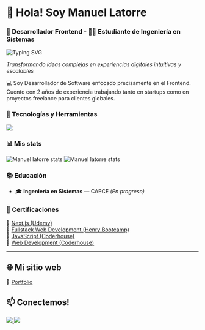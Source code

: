 <div>

# 👋 Hola! Soy Manuel Latorre
### 🚀 Desarrollador Frontend - 👨‍🎓 Estudiante de Ingeniería en Sistemas

<img src="https://readme-typing-svg.herokuapp.com?font=Fira+Code&size=22&duration=3000&pause=1000&color=58A6FF&width=600&lines=Frontend+Developer+%7C+React+%26+Next.js;Systems+Engineering+Student;Passionate+about+Clean+UI%2FUX;Building+Scalable+Web+Applications" alt="Typing SVG" />

</div>


<div>


*Transformando ideas complejas en experiencias digitales intuitivas y escalables*

</div>


💻 Soy Desarrollador de Software enfocado precisamente en el Frontend. Cuento con 2 años de experiencia trabajando tanto en startups como en proyectos freelance para clientes globales.



### 🚀 Tecnologías y Herramientas

  <a href="https://skillicons.dev">
    <img src="https://skillicons.dev/icons?i=html,css,tailwindcss,javascript,typescript,react,next,nodejs,postgresql,docker" />
  </a>

  
  ### 📊 Mis stats
<div align="start">
  <img src="https://github-readme-stats.vercel.app/api?username=Manuel-latorre&theme=gotham&show_icons=true&hide_border=true&count_private=true" alt="Manuel latorre stats" />
  <img src="https://github-readme-stats.vercel.app/api/top-langs/?username=Manuel-latorre&theme=gotham&show_icons=true&hide_border=true&layout=compact" alt="Manuel latorre stats" />
</div>


### 📚 Educación

- 🎓 **Ingeniería en Sistemas** — CAECE *(En progreso)*

### 🥇 Certificaciones

🔗 [Next.js (Udemy)](https://udemy-certificate.s3.amazonaws.com/pdf/UC-bdb0ceaf-72ba-403e-be10-b6c07180bd2e.pdf)  
🔗 [Fullstack Web Development (Henry Bootcamp)](https://d2rf2c6bvm78n9.cloudfront.net/new-cert?id=40eb3a43f4e99e01b4d8da0200a95313da96dcccbad692874374098e18a3ea62)  
🔗 [JavaScript (Coderhouse)](https://pub.coderhouse.com/legacy-certificates/6330864317e95b000e749fc0?lang=es)  
🔗 [Web Development (Coderhouse)](https://pub.coderhouse.com/legacy-certificates/628e91de29515c00200abd3b?lang=es)



---

## 🌐 Mi sitio web

  🔗 <a href="https://www.manuellatorre.com/">
   Portfolio
  </a>

  
## 📫 Conectemos!

<div align="start">
  <a href="mailto:manuel.latorre11@gmail.com">
    <img src="https://skillicons.dev/icons?i=gmail" />
  </a>
  <a href="https://www.linkedin.com/in/manuel-latorre-frontend-developer/">
    <img src="https://skillicons.dev/icons?i=linkedin" />
  </a>
</div>



